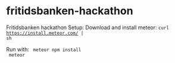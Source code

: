 # fritidsbanken-hackathon
Fritidsbanken hackathon
Setup:
Download and install meteor:
<code>curl https://install.meteor.com/ | sh</code>

Run with: 
<code>
meteor npm install
</code>
<br/>
<code>
meteor
</code>
